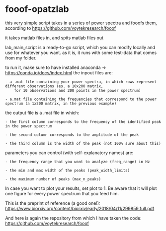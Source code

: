 # fooof-opatzlab

this very simple script takes in a series of power spectra and fooofs them, according to https://github.com/voytekresearch/fooof

it takes matlab files in, and spits matlab files out

lab_main_script is a ready-to-go script, which you can modify locally and use for whatever you want. as it is, it runs with some test-data that comes from my folder.

to run it, make sure to have installed anaconda -> https://conda.io/docs/index.html
the inpout files are:

	- a .mat file containing your power spectra, in which rows represent different observations (es. a 10x200 matrix, 
		for 10 observations and 200 points in the power spectrum)

	- a.mat file containing the frequencies that correspond to the power spectrum (a 1x200 matrix, in the previous example)

the output file is a .mat file in which:

	- the first column corresponds to the frequency of the identified peak in the power spectrum

	- the second column corresponds to the amplitude of the peak

	- the third column is the width of the peak (not 100% sure about this)

parameters you can control (with self-explanatory names) are:

	- the frequency range that you want to analyze (freq_range) in Hz

	- the min and max width of the peaks (peak_width_limits)

	- the maximum number of peaks (max_n_peaks)

In case you want to plot your results, set plot to 1. Be aware that it will plot one figure for every power spectrum that you feed him.


This is the preprint of reference (a good one!): https://www.biorxiv.org/content/biorxiv/early/2018/04/11/299859.full.pdf

And here is again the repository from which I have taken the code: https://github.com/voytekresearch/fooof